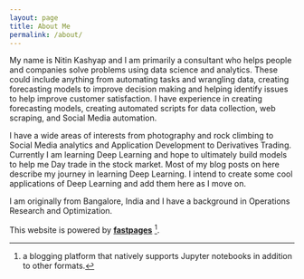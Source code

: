 ```yaml
---
layout: page
title: About Me
permalink: /about/
---
```


My name is Nitin Kashyap and I am primarily a consultant who helps people and companies solve problems using data science and analytics. These could include anything from automating tasks and wrangling data, creating forecasting models to improve decision making and helping identify issues to help improve customer satisfaction. I have experience in creating forecasting models, creating automated scripts for data collection, web scraping, and Social Media automation.

I have a wide areas of interests from photography and rock climbing to Social Media analytics and Application Development to Derivatives Trading.  Currently I am learning Deep Learning and hope to ultimately build models to help me Day trade in the stock market. Most of my blog posts on here describe my journey in learning Deep Learning. I intend to create some cool applications of Deep Learning and add them here as I move on. 

I am originally from Bangalore, India and I have a background in Operations Research and Optimization.


This website is powered by **[fastpages](https://github.com/fastai/fastpages)** [^1].



[^1]:a blogging platform that natively supports Jupyter notebooks in addition to other formats.
